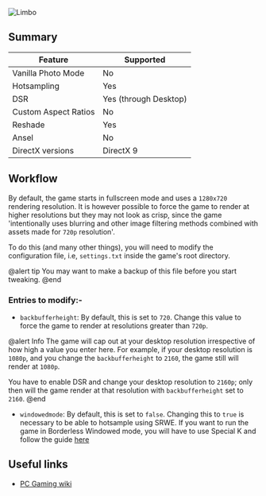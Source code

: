 ![Limbo](Images\limbo_header.png "Shot by cHota gAbbar")

## Summary

Feature | Supported
--|--
Vanilla Photo Mode | No
Hotsampling | Yes
DSR | Yes (through Desktop)
Custom Aspect Ratios | No
Reshade | Yes
Ansel | No
DirectX versions | DirectX 9

## Workflow

By default, the game starts in fullscreen mode and uses a `1280x720` rendering resolution. It is however possible to force the game to render at higher resolutions but they may not look as crisp, since the game 'intentionally uses blurring and other image filtering methods combined with assets made for `720p` resolution'.

To do this (and many other things), you will need to modify the configuration file, i.e, `settings.txt` inside the game's root directory.

@alert tip
You may want to make a backup of this file before you start tweaking.
@end

### Entries to modify:-

* `backbufferheight`: By default, this is set to `720`. Change this value to force the game to render at resolutions greater than `720p`.

@alert Info
The game will cap out at your desktop resolution irrespective of how high a value you enter here. For example, if your desktop resolution is `1080p`, and you change the `backbufferheight` to `2160`, the game still will render at `1080p`.

You have to enable DSR and change your desktop resolution to `2160p`; only then will the game render at that resolution with `backbufferheight` set to `2160`.
@end

* `windowedmode`: By default, this is set to `false`. Changing this to `true` is necessary to be able to hotsample using SRWE. If you want to run the game in Borderless Windowed mode, you will have to use Special K and follow the guide [here](https://www.pcgamingwiki.com/wiki/Limbo#Borderless_fullscreen_windowed)

## Useful links

* [PC Gaming wiki](https://www.pcgamingwiki.com/wiki/Limbo)